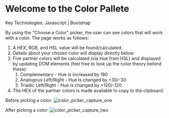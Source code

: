 # Welcome to the Color Pallete

Key Technologies: Javascript | Bootstrap

By using the "Choose a Color" picker, the user can see colors that will work with a color. The page works as follows:

1. A HEX, RGB, and HSL value will be found/calculated.
2. Details about your chosen color will display directly below.
3. Five partner colors will be calculated (via Hue from HSL) and displayed by updating DOM elements (feel free to look up the color theory behind these):
   1. Complementary - Hue is increased by 180
   2. Analogous Left/Right - Hue is changed by +30/-30
   3. Triadic Left/Right - Hue is changed by +120/-120
4. The HEX of the partner colors is made available to copy to the clipboard.

Before picking a color:
![color_picker_capture_one](https://user-images.githubusercontent.com/102998600/218390491-bb0cfa70-21f3-4a2d-89b6-95bccfe7e120.PNG)

After picking a color:
![color_picker_capture_two](https://user-images.githubusercontent.com/102998600/218390996-882ccfdc-6b2a-4912-9f8d-39a0334373c9.PNG)
